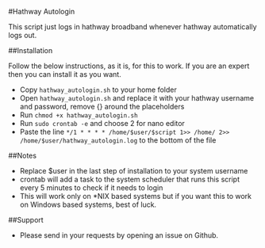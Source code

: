 #Hathway Autologin

This script just logs in hathway broadband whenever hathway automatically logs out.

##Installation

Follow the below instructions, as it is, for this to work. If you are an expert then you can install it as you want.

- Copy `hathway_autologin.sh` to your home folder
- Open `hathway_autologin.sh` and replace it with your hathway username and password, remove {} around the placeholders
- Run `chmod +x hathway_autologin.sh`
- Run `sudo crontab -e` and choose 2 for nano editor
- Paste the line `*/1 * * * * /home/$user/$script 1>> /home/ 2>> /home/$user/hathway_autologin.log` to the bottom of the file

##Notes

- Replace $user in the last step of installation to your system username
- crontab will add a task to the system scheduler that runs this script every 5 minutes to check if it needs to login
- This will work only on *NIX based systems but if you want this to work on Windows based systems, best of luck.

##Support

- Please send in your requests by opening an issue on Github.